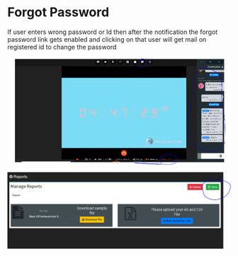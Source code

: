 # Forgot Password

If user enters wrong password or Id then after the notification the forgot password link gets enabled and clicking on that user will get mail on registered id to change the password

![](../.gitbook/assets/image%20%28217%29.png)

![](../.gitbook/assets/image%20%28229%29.png)





